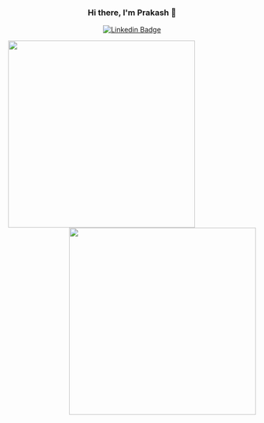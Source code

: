 <div align="center">
  
### Hi there, I'm Prakash 👋
  [![Linkedin Badge](https://img.shields.io/badge/-LinkedIn-blue?style=flat-square&logo=Linkedin&logoColor=white&link=https://www.linkedin.com/in/prakash-choudhary-0a9769aa/)](https://www.linkedin.com/in/prakash-choudhary-0a9769aa)

  
<a href="https://github.com/prakashseervi">
 <img align="left" width=380 src="https://github-readme-stats.vercel.app/api?username=prakashseervi&count_private=true&theme=dracula" /> <img align="right" width=380 src="https://github-readme-streak-stats.herokuapp.com/?user=prakashseervi&theme=dracula" />

</a>
  
  
 
</div>

<!--
**prakashseervi/prakashseervi** is a ✨ _special_ ✨ repository because its `README.md` (this file) appears on your GitHub profile.

Here are some ideas to get you started:

- 🔭 I’m currently working on ...
- 🌱 I’m currently learning ...
- 👯 I’m looking to collaborate on ...
- 🤔 I’m looking for help with ...
- 💬 Ask me about ...
- 📫 How to reach me: ...
- 😄 Pronouns: ...
- ⚡ Fun fact: ...
-->
